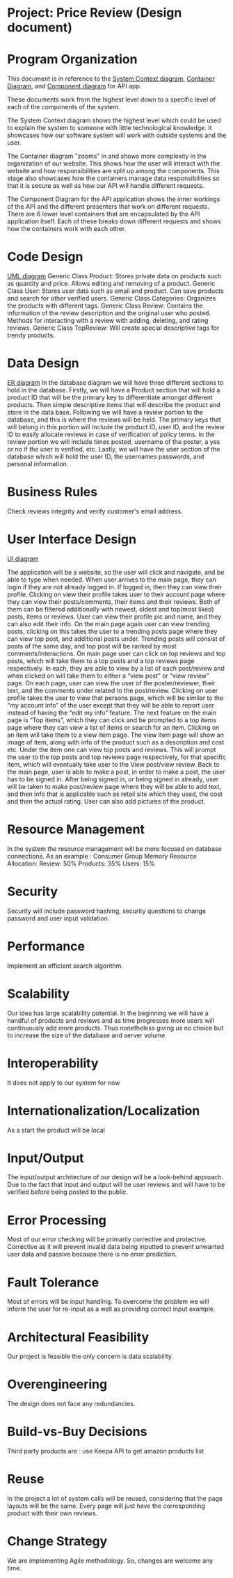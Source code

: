 # Project: Price Review (Design document)

# Program Organization

This document is in reference to the [System Context diagram](https://github.com/CSTeam19/TeamProject/blob/main/Artifacts/System%20Context%20diagram%20for%20Price%20Review.png), [Container Diagram](https://github.com/CSTeam19/TeamProject/blob/main/Artifacts/Container%20diagram%20for%20Price%20Review.png), and [Component diagram](https://github.com/CSTeam19/TeamProject/blob/main/Artifacts/Component%20Diagram%20for%20Price%20Review%20-%20API%20Application.png) for API app.

These documents work from the highest level down to a specific level of each of the components of the system.

The System Context diagram shows the highest level which could be used to explain the system to someone with little technological knowledge. It showcases how our software system will work with outside systems and the user.

The Container diagram "zooms" in and shows more complexity in the organization of our website. This shows how the user will interact with the website and how responsibilities are split up among the components. This stage also showcases how the containers manage data responsibilities so that it is secure as well as how our API will handle different requests.

The Component Diagram for the API application shows the inner workings of the API and the different presenters that work on different requests. There are 6 lower level containers that are encapsulated by the API application itself. Each of these breaks down different requests and shows how the containers work with each other.

# Code Design

[UML diagram](https://github.com/CSTeam19/TeamProject/blob/main/Artifacts/COP4331_LowLevel_UML.jpg)
Generic Class Product:
Stores private data on products such as quantity and price. Allows editing and removing of a product.
Generic Class User:
Stores user data such as email and product. Can save products and search for other verified users.
Generic Class Categories:
Organizes the products with different tags.
Generic Class Review:
Contains the information of the review description and the original user who posted. Methods for interacting with a review with adding, deleting, and rating reviews.
Generic Class TopReview:
Will create special descriptive tags for trendy products.

# Data Design

[ER diagram](https://github.com/CSTeam19/TeamProject/blob/main/Artifacts/Database%20ER%20Diagram.png)
In the database diagram we will have three different sections to hold in the database. Firstly, we will have a Product section that will hold a product ID that will be the primary key to differentiate amongst different products. Then simple descriptive items that will describe the product and store in the data base. Following we will have a review portion to the database, and this is where the reviews will be held. The primary keys that will belong in this portion will include the product ID, user ID, and the review ID to easily allocate reviews in case of verification of policy terms. In the review portion we will include times posted, username of the poster, a yes or no if the user is verified, etc. Lastly, we will have the user section of the database which will hold the user ID, the usernames passwords, and personal information.

# Business Rules

Check reviews integrity and verify customer's email address.

# User Interface Design

[UI diagram](https://github.com/CSTeam19/TeamProject/blob/main/Artifacts/UI_Diagram.pdf)

The application will be a website, so the user will click and navigate, and be able to type when needed. When user arrives to the main page, they can login if they are not already logged in. If logged in, then they can view their profile. Clicking on view their profile takes user to their account page where they can view their posts/comments, their items and their reviews. Both of them can be filtered additionally with newest, oldest and top(most liked) posts, items or reviews. User can view their profile pic and name, and they can also edit their info. On the main page again user can view trending posts, clicking on this takes the user to a trending posts page where they can view top post, and additional posts under. Trending posts will consist of posts of the same day, and top post will be ranked by most comments/interactions. On main page user can click on top reviews and top posts, which will take them to a top posts and a top reviews page respectively. In each, they are able to view by a list of each post/review and when clicked on will take them to either a “view post” or “view review” page. On each page, user can view the user of the poster/reviewer, their text, and the comments under related to the post/review. Clicking on user profile takes the user to view that persons page, which will be similar to the “my account info” of the user except that they will be able to report user instead of having the “edit my info” feature. The next feature on the main page is “Top items”, which they can click and be prompted to a top items page where they can view a list of items or search for an item. Clicking on an item will take them to a view item page. The view item page will show an image of item, along with info of the product such as a description and cost etc. Under the item one can view top posts and reviews. This will prompt the user to the top posts and top reviews page respectively, for that specific item, which will eventually take user to the View post/view review. Back to the main page, user is able to make a post, in order to make a post, the user has to be signed in. After being signed in, or being signed in already, user will be taken to make post/review page where they will be able to add text, and then info that is applicable such as retail site which they used, the cost and then the actual rating. User can also add pictures of the product.

# Resource Management

In the system the resource management will be more focused on database connections.
As an example : Consumer Group    Memory Resource Allocation:
Review: 50%
Products: 35%
Users: 15%

# Security

Security will include password hashing, security questions to change password and user input validation.

# Performance

Implement an efficient search algorithm.

# Scalability

Our idea has large scalability potential. In the beginning we will have a handful of products and reviews and as time progresses more users will continuously add more products. Thus nonetheless giving us no choice but to increase the size of the database and server volume.

# Interoperability

It does not apply to our system for now

# Internationalization/Localization

As a start the product will be local

# Input/Output

The input/output architecture of our design will be a look-behind approach. Due to the fact that input and output will be user reviews and will have to be verified before being posted to the public.

# Error Processing

Most of our error checking will be primarily corrective and protective. Corrective as it will prevent invalid data being inputted to prevent unwanted user data and passive because there is no error prediction.

# Fault Tolerance

Most of errors will be input handling. To overcome the problem we will inform the user for re-input as a well as providing correct input example.

# Architectural Feasibility

Our project is feasible the only concern is data scalability.

# Overengineering

The design does not face any redundancies.

# Build-vs-Buy Decisions

Third party products are : use Keepa API to get amazon products list

# Reuse

In the project a lot of system calls will be reused, considering that the page layouts will be the same. Every page will just have the corresponding product with their own reviews.

# Change Strategy

We are implementing Agile methodology. So, changes are welcome any time.

